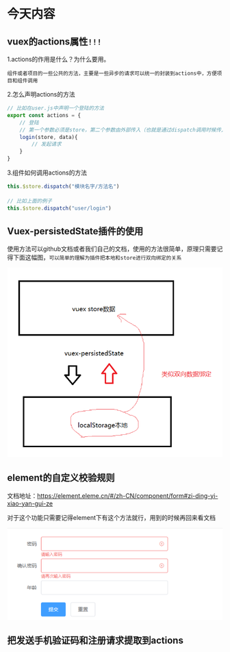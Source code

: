# 今天内容

## vuex的actions属性`!!!`

1.actions的作用是什么？为什么要用。

```
组件或者项目的一些公共的方法，主要是一些异步的请求可以统一的封装到actions中，方便项目和组件调用
```

2.怎么声明actions的方法

```js
// 比如在user.js中声明一个登陆的方法
export const actions = {
    // 登陆
    // 第一个参数必须是store，第二个参数由外部传入（也就是通过dispatch调用时候传入的）
    login(store, data){
        // 发起请求
    }
}
```

3.组件如何调用actions的方法

```js
this.$store.dispatch("模块名字/方法名")

// 比如上面的例子
this.$store.dispatch("user/login")
```



## Vuex-persistedState插件的使用

使用方法可以github文档或者我们自己的文档，使用的方法很简单，原理只需要记得下面这幅图，`可以简单的理解为插件把本地和store进行双向绑定的关系`

![1587195778401](assets/1587195778401.png)



## element的自定义校验规则

文档地址：<https://element.eleme.cn/#/zh-CN/component/form#zi-ding-yi-xiao-yan-gui-ze>

对于这个功能只需要记得element下有这个方法就行，用到的时候再回来看文档

![1587195850862](assets/1587195850862.png)



## 把发送手机验证码和注册请求提取到actions





























